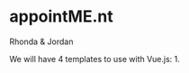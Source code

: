 # appointME.nt
Rhonda &amp; Jordan

We will have 4 templates to use with Vue.js:
    1. <template id="homepage">
    2. <template id="new-app">
    3. <template id="app-info">
    4. <template id="edit-app">

## Home Page
Displays a list of upcoming appointments.

'+' button displays page for user to enter a new appointment:

      v-link="{ path: '/new' }"

Search bar identifies possible appointment matches.

Clicking on an appointment displays the View Appointment page:

      v-link="{ path: '/view' }"

### Vue.js
    router.map({
        '/home' : {
          component: homepage
        }
        '/new' : {
          component: newapp
        }
        '/edit' : {
          component: editapp
        }
        '/view' : {
          component: appinfo
        }
      })

## New Appointment Page
Displays all input fields required for a new appointment.

Input IDs:
>'#input-title'

>'#input-street'

>'#input-city'

>'#input-date'

>'#input-time'

## Edit Appointment Page

## View Appointment Page
